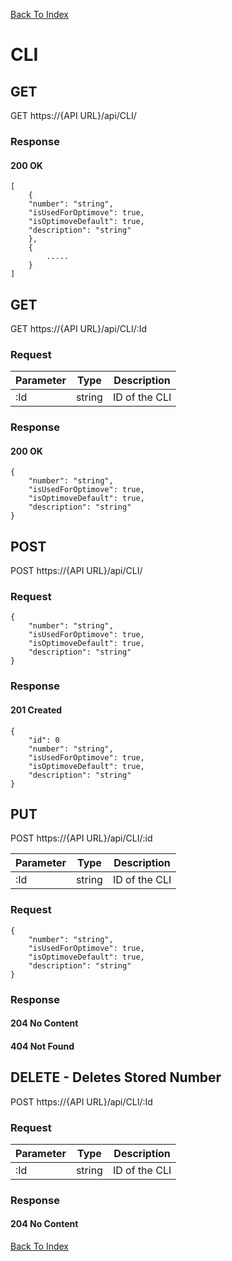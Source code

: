 [Back To Index](Index.md)

# CLI

## GET 

GET https://{API URL}/api/CLI/

### Response

#### 200 OK

```json=
[
    {
    "number": "string",
    "isUsedForOptimove": true,
    "isOptimoveDefault": true,
    "description": "string"
    },
    {
        .....
    }
]
```

## GET  

GET https://{API URL}/api/CLI/:Id


### Request

| Parameter | Type  | Description |
| -------- | -------- | -------- |
| :Id     | string     | ID of the  CLI |


### Response

#### 200 OK

```json=
{
    "number": "string",
    "isUsedForOptimove": true,
    "isOptimoveDefault": true,
    "description": "string"
}
```

## POST 

POST https://{API URL}/api/CLI/

### Request


```json=
{
    "number": "string",
    "isUsedForOptimove": true,
    "isOptimoveDefault": true,
    "description": "string"
}
```


### Response

#### 201 Created

```json=
{
    "id": 0
    "number": "string",
    "isUsedForOptimove": true,
    "isOptimoveDefault": true,
    "description": "string"
}
```

## PUT 

POST https://{API URL}/api/CLI/:id

| Parameter | Type  | Description |
| -------- | -------- | -------- |
| :Id     | string     | ID of the  CLI |

### Request


```json=
{
    "number": "string",
    "isUsedForOptimove": true,
    "isOptimoveDefault": true,
    "description": "string"
}
```

### Response

#### 204 No Content


#### 404 Not Found

## DELETE - Deletes Stored Number

POST https://{API URL}/api/CLI/:Id


### Request

| Parameter | Type  | Description |
| -------- | -------- | -------- |
| :Id     | string     | ID of the  CLI |


### Response

#### 204 No Content

[Back To Index](Index.md)